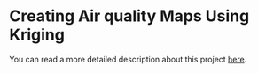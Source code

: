 # Creating Air quality Maps Using Kriging
You can read a more detailed description about this project <a href="https://medium.com/@Faraz_EA/creating-air-quality-maps-using-kriging-26008589e843" target="_blank">here</a>.
